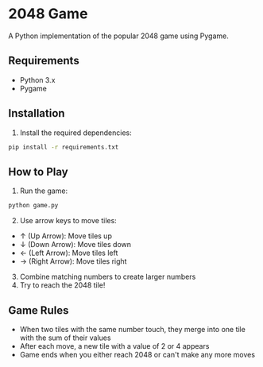 # 2048 Game

A Python implementation of the popular 2048 game using Pygame.

## Requirements
- Python 3.x
- Pygame

## Installation
1. Install the required dependencies:
```bash
pip install -r requirements.txt
```

## How to Play
1. Run the game:
```bash
python game.py
```

2. Use arrow keys to move tiles:
- ↑ (Up Arrow): Move tiles up
- ↓ (Down Arrow): Move tiles down
- ← (Left Arrow): Move tiles left
- → (Right Arrow): Move tiles right

3. Combine matching numbers to create larger numbers
4. Try to reach the 2048 tile!

## Game Rules
- When two tiles with the same number touch, they merge into one tile with the sum of their values
- After each move, a new tile with a value of 2 or 4 appears
- Game ends when you either reach 2048 or can't make any more moves
